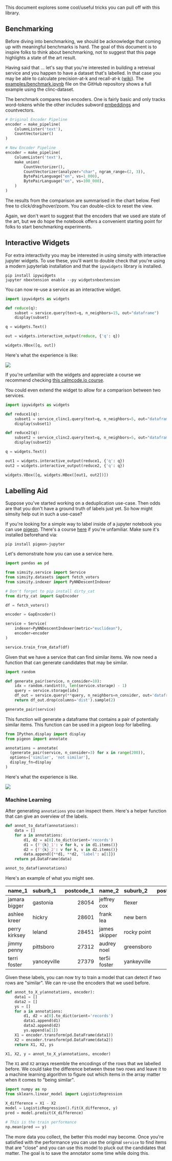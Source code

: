 <script src="https://cdn.jsdelivr.net/npm/vega@5"></script>
<script src="https://cdn.jsdelivr.net/npm/vega-lite@5"></script>
<script src="https://cdn.jsdelivr.net/npm/vega-embed@6"></script>
<script src="https://cdn.jsdelivr.net/gh/koaning/justcharts/justcharts.js"></script>

This document explores some cool/useful tricks you can pull off with this library.

## Benchmarking

Before diving into benchmarking, we should be acknowledge that coming
up with meaningful benchmarks is hard. The goal of this document is to
inspire folks to think about benchmarking, not to suggest that this page
highlights a state of the art result.

Having said that ... let's say that you're interested in building a retreival service and
you happen to have a dataset that's labelled. In that case you may
be able to calculate precision-at-k and recall-at-k ([wiki](https://en.wikipedia.org/wiki/Evaluation_measures_(information_retrieval)#Precision_at_k)). The [examples/benchmark.ipynb]() file on the
GitHub repository shows a full example using the clinc-dataset.

The benchmark compares two encoders. One is fairly basic and only
tracks word-tokens while the other includes subword [embeddings](https://rasahq.github.io/whatlies/api/language/bpemb_lang/) and
countvectors.

```python
# Original Encoder Pipeline
encoder = make_pipeline(
    ColumnLister('text'),
    CountVectorizer()
)

# New Encoder Pipeline
encoder = make_pipeline(
    ColumnLister('text'),
    make_union(
        CountVectorizer(),
        CountVectorizer(analyzer="char", ngram_range=(2, 3)),
        BytePairLanguage("en", vs=1_000),
        BytePairLanguage("en", vs=100_000),
    )
)
```

The results from the comparison are summarised in the chart below.
Feel free to click/drag/hover/zoom. You can double-click to reset the
view.

<vegachart schema-url="../pretty-chart.json"></vegachart>

Again, we don't want to suggest that the encoders that we used are
state of the art, but we do hope the notebook offers a convenient
starting point for folks to start benchmarking experiments.

## Interactive Widgets

For extra interactivity you may be interested in using simsity with
interactive jupyter widgets. To use these, you'll want to double
check that you're using a modern jupyterlab installation and that
the `ipywidgets` library is installed.

```
pip install ipywidgets
jupyter nbextension enable --py widgetsnbextension
```

You can now re-use a service as an interactive widget.

```python
import ipywidgets as widgets

def reduce(q):
    subset = service.query(text=q, n_neighbors=15, out="dataframe")
    display(subset)

q = widgets.Text()

out = widgets.interactive_output(reduce, {'q': q})

widgets.VBox([q, out])
```

Here's what the experience is like:

![](../text-widget.gif)

If you're unfamiliar with the widgets and appreciate a course we recommend
checking [this calmcode.io course](https://calmcode.io/ipywidgets/introduction.html).

You could even extend the widget to allow for a comparison between two services.

```python
import ipywidgets as widgets

def reduce1(q):
    subset1 = service_clinc1.query(text=q, n_neighbors=5, out="dataframe")
    display(subset1)

def reduce2(q):
    subset2 = service_clinc2.query(text=q, n_neighbors=5, out="dataframe")
    display(subset2)

q = widgets.Text()

out1 = widgets.interactive_output(reduce1, {'q': q})
out2 = widgets.interactive_output(reduce2, {'q': q})

widgets.VBox([q, widgets.HBox([out1, out2])])
```

## Labelling Aid

Suppose you've started working on a deduplication use-case. Then odds are
that you don't have a ground truth of labels just yet. So how might simsity
help out in such a use-case?

If you're looking for a simple way to label inside of a jupyter notebook
you can use [pigeon](https://github.com/agermanidis/pigeon). There's a
course [here](https://calmcode.io/pigeon/introduction.html) if you're unfamiliar.
Make sure it's installed beforehand via:

```
pip install pigeon-jupyter
```

Let's demonstrate how you can use a service here.

```python
import pandas as pd

from simsity.service import Service
from simsity.datasets import fetch_voters
from simsity.indexer import PyNNDescentIndexer

# Don't forget to pip install dirty_cat
from dirty_cat import GapEncoder

df = fetch_voters()

encoder = GapEncoder()

service = Service(
    indexer=PyNNDescentIndexer(metric="euclidean"),
    encoder=encoder
)

service.train_from_dataf(df)
```

Given that we have a service that can find similar items. We
now need a function that can generate candidates that may
be similar.

```python
import random

def generate_pair(service, n_consider=10):
    idx = random.randint(0, len(service.storage) - 1)
    query = service.storage[idx]
    df_out = service.query(**query, n_neighbors=n_consider, out='dataframe')
    return df_out.drop(columns='dist').sample(2)

generate_pair(service)
```

This function will generate a dataframe that contains a pair
of potentially similar items. This function can be used in a
pigeon loop for labelling.

```python
from IPython.display import display
from pigeon import annotate

annotations = annotate(
  (generate_pair(service, n_consider=3) for x in range(200)),
  options=['similar', 'not similar'],
  display_fn=display
)
```

Here's what the experience is like.

![](../pigeon-widget.gif)

### Machine Learning

After generating `annotations` you can inspect them. Here's a
helper function that can give an overview of the labels.

```python
def annot_to_dataf(annotations):
    data = []
    for a in annotations:
        d1, d2 = a[0].to_dict(orient='records')
        d1 = {f'{k}_1': v for k, v in d1.items()}
        d2 = {f'{k}_2': v for k, v in d2.items()}
        data.append({**d1, **d2, 'label': a[1]})
    return pd.DataFrame(data)

annot_to_dataf(annotations)
```

Here's an example of what you might see.

| name_1        | suburb_1    |   postcode_1 | name_2        | suburb_2    |   postcode_2 | label       |
|:--------------|:------------|-------------:|:--------------|:------------|-------------:|:------------|
| jamara bigger | gastonia    |        28054 | jeffrey cox   | flexer      |        28702 | not similar |
| ashlee kreer  | hickry      |        28601 | frank lea     | new bern    |        28562 | not similar |
| perry kirksey | leland      |        28451 | james skipper | rocky point |        28457 | not similar |
| jimmy penny   | pittsboro   |        27312 | audrey noel   | greensboro  |        27405 | not similar |
| terri foster  | yanceyville |        27379 | ter5i foster  | yankeyville |        27379 | similar     |

Given these labels, you can now try to train a model that can detect if two rows are "similar".
We can re-use the encoders that we used before.

```python
def annot_to_X_y(annotations, encoder):
    data1 = []
    data2 = []
    ys = []
    for a in annotations:
        d1, d2 = a[0].to_dict(orient='records')
        data1.append(d1)
        data2.append(d2)
        ys.append(a[1])
    X1 = encoder.transform(pd.DataFrame(data1))
    X2 = encoder.transform(pd.DataFrame(data2))
    return X1, X2, ys

X1, X2, y = annot_to_X_y(annotations, encoder)
```

The `X1` and `X2` arrays resemble the encodings of the rows that we
labelled before. We could take the difference between these two rows
and leave it to a machine learning algorithm to figure out which
items in the array matter when it comes to "being similar".

```python
import numpy as np
from sklearn.linear_model import LogisticRegression

X_difference = X1 - X2
model = LogisticRegression().fit(X_difference, y)
pred = model.predict(X_difference)

# This is the train performance
np.mean(pred == y)
```

The more data you collect, the better this model may become. Once
you're satisfied with the performance you can use the original `service`
to find items that are "close" and you can use this model to
pluck out the candidates that matter. The goal is to save the annotator
some time while doing this.
